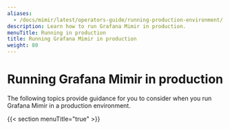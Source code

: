 ```yaml
---
aliases:
  - /docs/mimir/latest/operators-guide/running-production-environment/
description: Learn how to run Grafana Mimir in production.
menuTitle: Running in production
title: Running Grafana Mimir in production
weight: 80
---
```


# Running Grafana Mimir in production

The following topics provide guidance for you to consider when you run Grafana Mimir in a production environment.

{{< section menuTitle="true" >}}
